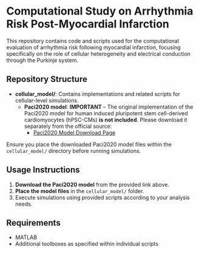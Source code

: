 # Computational Study on Arrhythmia Risk Post-Myocardial Infarction

This repository contains code and scripts used for the computational evaluation of arrhythmia risk following myocardial infarction, focusing specifically on the role of cellular heterogeneity and electrical conduction through the Purkinje system.

## Repository Structure

- **cellular_model/**: Contains implementations and related scripts for cellular-level simulations.
  - **Paci2020 model**: **IMPORTANT** – The original implementation of the Paci2020 model for human induced pluripotent stem cell-derived cardiomyocytes (hPSC-CMs) **is not included**. Please download it separately from the official source:
    - [Paci2020 Model Download Page](https://www.mcbeng.it/en/downloads/software/paci2020.html)

Ensure you place the downloaded Paci2020 model files within the `cellular_model/` directory before running simulations.

## Usage Instructions

1. **Download the Paci2020 model** from the provided link above.
2. **Place the model files** in the `cellular_model/` folder.
3. Execute simulations using provided scripts according to your analysis needs.

## Requirements

- MATLAB
- Additional toolboxes as specified within individual scripts

